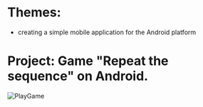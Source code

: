 # Themes:
- creating a simple mobile application for the Android platform

# Project: Game "Repeat the sequence" on Android.

![PlayGame](gif/play.gif)